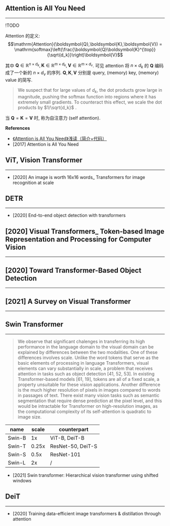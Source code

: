 ## Attention is All You Need
---
!TODO

Attention 的定义: 
$$\mathrm{Attention}(\boldsymbol{Q},\boldsymbol{K},\boldsymbol{V}) = \mathrm{softmax}\left(\frac{\boldsymbol{Q}\boldsymbol{K}^{\top}}{\sqrt{d_k}}\right)\boldsymbol{V}$$

其中 $\boldsymbol{Q}\in\mathbb{R}^{n\times d_k}, \boldsymbol{K}\in\mathbb{R}^{m\times d_k}, \boldsymbol{V}\in\mathbb{R}^{m\times d_v}$. 可见 attention 将 $n\times d_k$ 的 $\boldsymbol{Q}$ 编码成了一个新的 $n\times d_v$ 的序列. $\boldsymbol{Q},\boldsymbol{K},\boldsymbol{V}$ 分别是 query, (memory) key, (memory) value 的简写.

> We suspect that for large values of $d_k$, the dot products grow large in magnitude, pushing the softmax function into regions where it has extremely small gradients. To counteract this effect, we scale the dot products by $1/\sqrt{d_k}$ .

当 $\boldsymbol{Q} = \boldsymbol{K} = \boldsymbol{V}$ 时, 称为自注意力 (self attention).

**References**
- [《Attention is All You Need》浅读（简介+代码）](https://kexue.fm/archives/4765)
- [2017] Attention is All You Need


## ViT, Vision Transformer
---
- [2020] An image is worth 16x16 words_ Transformers for image recognition at scale

## DETR
---
- [2020] End-to-end object detection with transformers

## [2020] Visual Transformers_ Token-based Image Representation and Processing for Computer Vision
---

## [2020] Toward Transformer-Based Object Detection
---

## [2021] A Survey on Visual Transformer
---

## Swin Transformer
---
> We observe that significant chalenges in transferring its high performance in the language domain to the visual domain can be explained by differences between the two modalities. One of these differences involves scale. Unlike the word tokens that serve as the basic elements of processing in language Transformers, visual elements can vary substantially in scale, a problem that receives attention in tasks such as object detection [41, 52, 53]. In existing Transformer-based models [61, 19], tokens are all of a fixed scale, a property unsuitable for these vision applications. Another difference is the much higher resolution of pixels in images compared to words in passages of text. There exist many vision tasks such as semantic segmentation that require dense prediction at the pixel level, and this would be intractable for Transformer on high-resolution images, as the computational complexity of its self-attention is quadratic to image size.

name   | scale | counterpart
-------|-------|--------
Swin-B | 1x    | ViT-B, DeiT-B
Swin-T | 0.25x | ResNet-50, DeiT-S
Swin-S | 0.5x  | ResNet-101
Swin-L | 2x    | /


- [2021] Swin transformer: Hierarchical vision transformer using shifted windows

## DeiT
---
- [2020] Training data-efficient image transformers & distillation through attention
